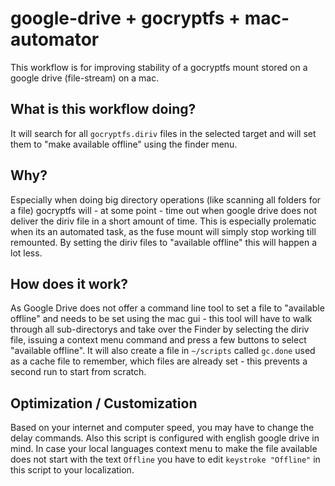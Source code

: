# google-drive + gocryptfs + mac-automator
This workflow is for improving stability of a gocryptfs mount stored on a google drive (file-stream) on a mac.  
  
## What is this workflow doing?
It will search for all `gocryptfs.diriv` files in the selected target and will set them to "make available offline" using the finder menu.  
  
## Why?
Especially when doing big directory operations (like scanning all folders for a file) gocryptfs will - at some point - time out when google drive does not deliver the diriv file in a short amount of time. This is especially prolematic when its an automated task, as the fuse mount will simply stop working till remounted. By setting the diriv files to "available offline" this will happen a lot less.  
  
## How does it work?
As Google Drive does not offer a command line tool to set a file to "available offline" and needs to be set using the mac gui - this tool will have to walk through all sub-directorys and take over the Finder by selecting the diriv file, issuing a context menu command and press a few buttons to select "available offline". It will also create a file in `~/scripts` called `gc.done` used as a cache file to remember, which files are already set - this prevents a second run to start from scratch. 

## Optimization / Customization
Based on your internet and computer speed, you may have to change the delay commands. Also this script is configured with english google drive in mind. In case your local languages context menu to make the file available does not start with the text `Offline` you have to edit `keystroke "Offline"` in this script to your localization. 

